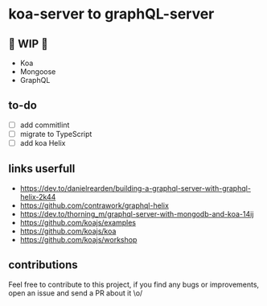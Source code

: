 # koa-server to graphQL-server
## 🚧 WIP 🚧
- Koa
- Mongoose
- GraphQL

## to-do
- [ ] add commitlint
- [ ] migrate to TypeScript
- [ ] add koa Helix

## links userfull
- https://dev.to/danielrearden/building-a-graphql-server-with-graphql-helix-2k44
- https://github.com/contrawork/graphql-helix
- https://dev.to/thorning_m/graphql-server-with-mongodb-and-koa-14ij
- https://github.com/koajs/examples
- https://github.com/koajs/koa
- https://github.com/koajs/workshop

## contributions
Feel free to contribute to this project, if you find any bugs or improvements, open an issue and send a PR about it \o/
